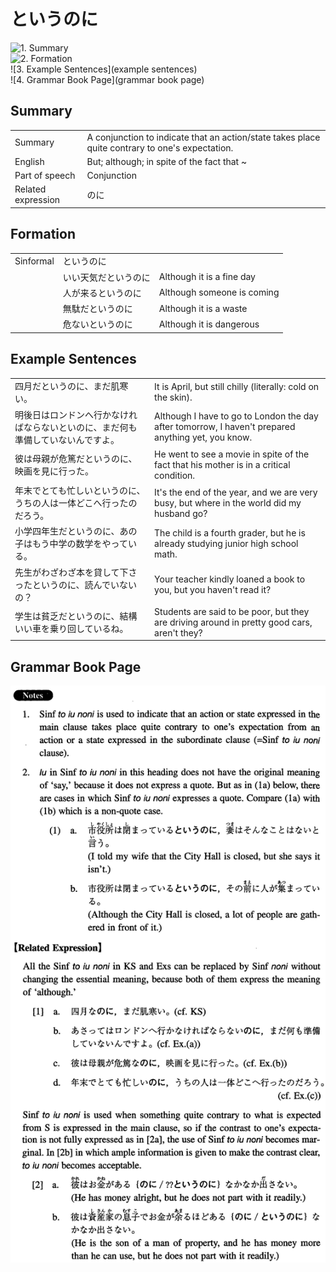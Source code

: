 # というのに

![1. Summary](summary)<br>
![2. Formation](formation)<br>
![3. Example Sentences](example sentences)<br>
![4. Grammar Book Page](grammar book page)<br>


## Summary

<table><tr>   <td>Summary</td>   <td>A conjunction to indicate that an action/state takes place quite contrary to one's expectation.</td></tr><tr>   <td>English</td>   <td>But; although; in spite of the fact that ~</td></tr><tr>   <td>Part of speech</td>   <td>Conjunction</td></tr><tr>   <td>Related expression</td>   <td>のに</td></tr></table>

## Formation

<table class="table"><tbody><tr class="tr head"><td class="td"><span class="bold">Sinformal</span></td><td class="td"><span class="concept">というのに</span></td><td class="td"></td></tr><tr class="tr"><td class="td"></td><td class="td"><span>いい天気だ</span><span class="concept">というのに</span></td><td class="td"><span>Although it is a fine day</span></td></tr><tr class="tr"><td class="td"></td><td class="td"><span>人が来る</span><span class="concept">というのに</span></td><td class="td"><span>Although someone is coming</span></td></tr><tr class="tr"><td class="td"></td><td class="td"><span>無駄だ</span><span class="concept">というのに</span></td><td class="td"><span>Although it is a waste</span></td></tr><tr class="tr"><td class="td"></td><td class="td"><span>危ない</span><span class="concept">というのに</span></td><td class="td"><span>Although it is dangerous</span></td></tr></tbody></table>

## Example Sentences

<table><tr>   <td>四月だというのに、まだ肌寒い。</td>   <td>It is April, but still chilly (literally: cold on the skin).</td></tr><tr>   <td>明後日はロンドンへ行かなければならないといのに、まだ何も準備していないんですよ。</td>   <td>Although I have to go to London the day after tomorrow, I haven't prepared anything yet, you know.</td></tr><tr>   <td>彼は母親が危篤だというのに、映画を見に行った。</td>   <td>He went to see a movie in spite of the fact that his mother is in a critical condition.</td></tr><tr>   <td>年末でとても忙しいというのに、うちの人は一体どこへ行ったのだろう。</td>   <td>It's the end of the year, and we are very busy, but where in the world did my husband go?</td></tr><tr>   <td>小学四年生だというのに、あの子はもう中学の数学をやっている。</td>   <td>The child is a fourth grader, but he is already studying junior high school math.</td></tr><tr>   <td>先生がわざわざ本を貸して下さったというのに、読んでいないの？</td>   <td>Your teacher kindly loaned a book to you, but you haven't read it?</td></tr><tr>   <td>学生は貧乏だというのに、結構いい車を乗り回しているね。</td>   <td>Students are said to be poor, but they are driving around in pretty good cars, aren't they?</td></tr></table>

## Grammar Book Page

![](../img/Intermediateというのに.png)

